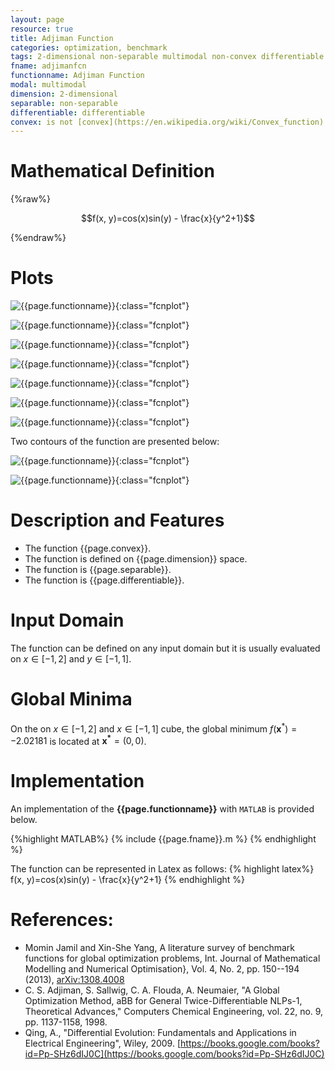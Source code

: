 ```yaml
---
layout: page
resource: true
title: Adjiman Function
categories: optimization, benchmark
tags: 2-dimensional non-separable multimodal non-convex differentiable
fname: adjimanfcn
functionname: Adjiman Function
modal: multimodal
dimension: 2-dimensional
separable: non-separable
differentiable: differentiable
convex: is not [convex](https://en.wikipedia.org/wiki/Convex_function)
---
```


# Mathematical Definition

{%raw%}

$$f(x, y)=cos(x)sin(y) - \frac{x}{y^2+1}$$

{%endraw%}

# Plots
![{{page.functionname}}]({{site.baseurl}}/benchmarkfcns/plots/{{page.fname}}.png){:class="fcnplot"}

![{{page.functionname}}]({{site.baseurl}}/benchmarkfcns/plots/{{page.fname}}_2.png){:class="fcnplot"}

![{{page.functionname}}]({{site.baseurl}}/benchmarkfcns/plots/{{page.fname}}_3.png){:class="fcnplot"}

![{{page.functionname}}]({{site.baseurl}}/benchmarkfcns/plots/{{page.fname}}_4.png){:class="fcnplot"}

![{{page.functionname}}]({{site.baseurl}}/benchmarkfcns/plots/{{page.fname}}_5.png){:class="fcnplot"}

![{{page.functionname}}]({{site.baseurl}}/benchmarkfcns/plots/{{page.fname}}_6.png){:class="fcnplot"}

![{{page.functionname}}]({{site.baseurl}}/benchmarkfcns/plots/{{page.fname}}_7.png){:class="fcnplot"}

Two contours of the function are presented below:

![{{page.functionname}}]({{site.baseurl}}/benchmarkfcns/plots/{{page.fname}}_contour.png){:class="fcnplot"}

![{{page.functionname}}]({{site.baseurl}}/benchmarkfcns/plots/{{page.fname}}_contour_2.png){:class="fcnplot"}

# Description and Features
* The function {{page.convex}}.
* The function is defined on {{page.dimension}} space.
* The function is {{page.separable}}.
* The function is {{page.differentiable}}.

# Input Domain
The function can be defined on any input domain but it is usually evaluated on $x \in [-1, 2]$ and $y \in [-1, 1]$.

# Global Minima
On the on $x \in [-1, 2]$ and $x \in [-1, 1]$ cube, the global minimum $f(\textbf{x}^{\ast})=-2.02181$ is located at $\mathbf{x^\ast}=(0, 0)$.

# Implementation
An implementation of the **{{page.functionname}}** with `MATLAB` is provided below. 

{%highlight MATLAB%}
{% include {{page.fname}}.m %}
{% endhighlight %}

The function can be represented in Latex as follows:
{% highlight latex%}
f(x, y)=cos(x)sin(y) - \frac{x}{y^2+1}
{% endhighlight %}

# References:
* Momin Jamil and Xin-She Yang, A literature survey of benchmark functions for global optimization problems, Int. Journal of Mathematical Modelling 
and Numerical Optimisation}, Vol. 4, No. 2, pp. 150--194 (2013), [arXiv:1308.4008](arXiv:1308.4008)
* C. S. Adjiman, S. Sallwig, C. A. Flouda, A. Neumaier, "A Global Optimization
Method, aBB for General Twice-Differentiable NLPs-1, Theoretical Advances," Computers
Chemical Engineering, vol. 22, no. 9, pp. 1137-1158, 1998.
* Qing, A., "Differential Evolution: Fundamentals and Applications in Electrical Engineering", Wiley, 2009.
[https://books.google.com/books?id=Pp-SHz6dIJ0C](https://books.google.com/books?id=Pp-SHz6dIJ0C)
